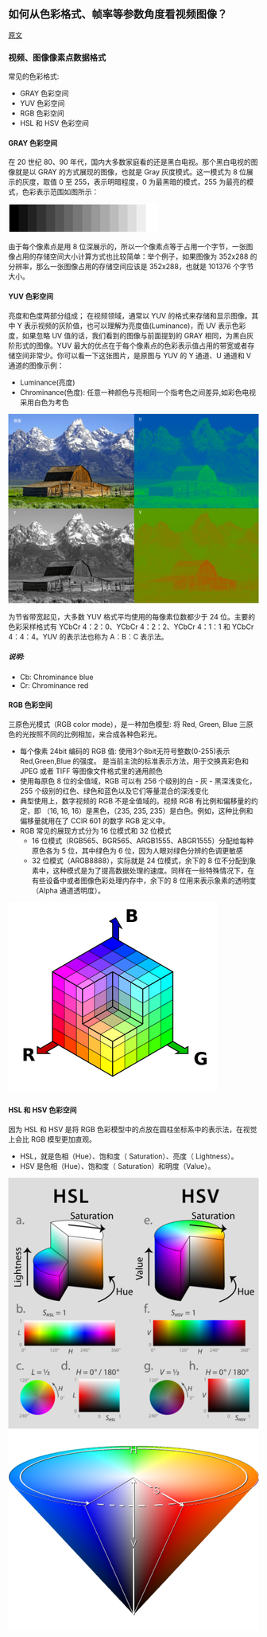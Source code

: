 ## 如何从色彩格式、帧率等参数角度看视频图像？

[原文](https://time.geekbang.org/column/article/541546)

### 视频、图像像素点数据格式

常见的色彩格式:

- GRAY 色彩空间
- YUV 色彩空间
- RGB 色彩空间
- HSL 和 HSV 色彩空间

#### GRAY 色彩空间

在 20 世纪 80、90 年代，国内大多数家庭看的还是黑白电视。那个黑白电视的图像就是以 GRAY 的方式展现的图像，也就是 Gray 灰度模式。这一模式为 8 位展示的灰度，取值 0 至 255，表示明暗程度，0 为最黑暗的模式，255 为最亮的模式，色彩表示范围如图所示：

![](./imgs/gray_example.png)

由于每个像素点是用 8 位深展示的，所以一个像素点等于占用一个字节，一张图像占用的存储空间大小计算方式也比较简单：举个例子，如果图像为 352x288 的分辨率，那么一张图像占用的存储空间应该是 352x288，也就是 101376 个字节大小。

#### YUV 色彩空间
亮度和色度两部分组成；
在视频领域，通常以 YUV 的格式来存储和显示图像。其中 Y 表示视频的灰阶值，也可以理解为亮度值(Luminance)，而 UV 表示色彩度，如果忽略 UV 值的话，我们看到的图像与前面提到的 GRAY 相同，为黑白灰阶形式的图像。YUV 最大的优点在于每个像素点的色彩表示值占用的带宽或者存储空间非常少。你可以看一下这张图片，是原图与 YUV 的 Y 通道、U 通道和 V 通道的图像示例：

- Luminance(亮度)
- Chrominance(色度): 任意一种颜色与亮相同一个指考色之间差异,如彩色电视采用白色为考色

![](./imgs/yuv_example.png)


为节省带宽起见，大多数 YUV 格式平均使用的每像素位数都少于 24 位。主要的色彩采样格式有 YCbCr 4：2：0、YCbCr 4：2：2、YCbCr 4：1：1 和 YCbCr 4：4：4。YUV 的表示法也称为 A：B：C 表示法。

##### 说明: 

- Cb: Chrominance blue
- Cr: Chrominance red

#### RGB 色彩空间

三原色光模式（RGB color mode），是一种加色模型: 将 Red, Green, Blue 三原色的光按照不同的比例相加，来合成各种色彩光。

- 每个像素 24bit 编码的 RGB 值: 使用3个8bit无符号整数(0-255)表示Red,Green,Blue 的强度。 是当前主流的标准表示方法，用于交换真彩色和 JPEG 或者 TIFF 等图像文件格式里的通用颜色
- 使用每原色 8 位的全值域，RGB 可以有 256 个级别的白 - 灰 - 黑深浅变化，255 个级别的红色、绿色和蓝色以及它们等量混合的深浅变化
- 典型使用上，数字视频的 RGB 不是全值域的。视频 RGB 有比例和偏移量的约定，即 （16, 16, 16）是黑色，（235, 235, 235）是白色。例如，这种比例和偏移量就用在了 CCIR 601 的数字 RGB 定义中。
- RGB 常见的展现方式分为 16 位模式和 32 位模式
    - 16 位模式（RGB565、BGR565、ARGB1555、ABGR1555）分配给每种原色各为 5 位，其中绿色为 6 位，因为人眼对绿色分辨的色调更敏感
    - 32 位模式（ARGB8888），实际就是 24 位模式，余下的 8 位不分配到象素中，这种模式是为了提高数据处理的速度。同样在一些特殊情况下，在有些设备中或者图像色彩处理内存中，余下的 8 位用来表示象素的透明度（Alpha 通道透明度）。

![RGB 色彩分布直方图](./imgs/rgb_histogram.png)

#### HSL 和 HSV 色彩空间

因为 HSL 和 HSV 是将 RGB 色彩模型中的点放在圆柱坐标系中的表示法，在视觉上会比 RGB 模型更加直观。

- HSL，就是色相（Hue）、饱和度（ Saturation）、亮度（ Lightness）。
- HSV 是色相（Hue）、饱和度（ Saturation）和明度（Value）。

![圆柱坐标系表示法](./imgs/hsl_hsv_example.png)
![圆锥坐标系表示法](./imgs/hsl_hsv_example_2.png)